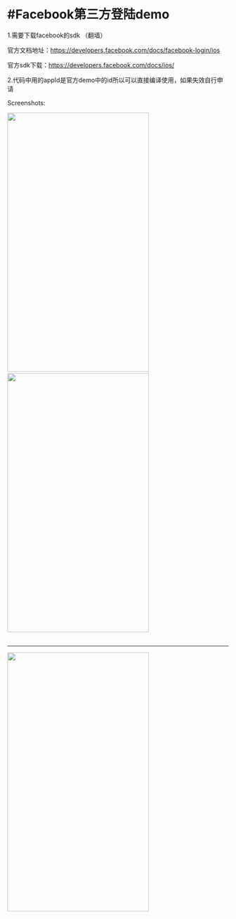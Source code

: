 #Facebook第三方登陆demo
==============
1.需要下载facebook的sdk （翻墙）

官方文档地址：https://developers.facebook.com/docs/facebook-login/ios

官方sdk下载：https://developers.facebook.com/docs/ios/

2.代码中用的appId是官方demo中的id所以可以直接编译使用，如果失效自行申请

Screenshots:

<img src="https://github.com/FuckUmei/FacebookLogin/Images/img1.jpeg" height="590" width="322">&nbsp;&nbsp;
<img src="https://github.com/FuckUmei/FacebookLogin/Images/img1.jpeg" height="590" width="322"><br><br><hr>

<img src="https://github.com/FuckUmei/FacebookLogin/Images/img1.jpeg" height="590" width="322">&nbsp;&nbsp;
